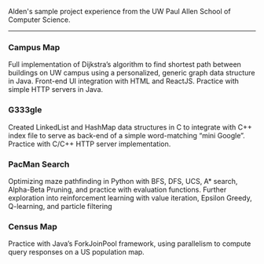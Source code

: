 Alden's sample project experience from the UW Paul Allen School of Computer Science. 

---

### Campus Map
Full implementation of Dijkstra’s algorithm to find shortest path between buildings on UW campus using a personalized, generic graph data structure in Java. Front-end UI integration with HTML and ReactJS. Practice with simple HTTP servers in Java.

### G333gle
Created LinkedList and HashMap data structures in C to integrate with C++ index file to serve as back-end of a simple word-matching “mini Google”. Practice with C/C++ HTTP server implementation.

### PacMan Search
Optimizing maze pathfinding in Python with BFS, DFS, UCS, A* search, Alpha-Beta Pruning, and practice with evaluation functions. Further exploration into reinforcement learning with value iteration, Epsilon Greedy, Q-learning, and particle filtering

### Census Map
Practice with Java’s ForkJoinPool framework, using parallelism to compute query responses on a US population map.
